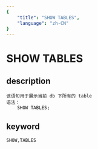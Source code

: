 ```yaml
---
{
    "title": "SHOW TABLES",
    "language": "zh-CN"
}
---
```


# SHOW TABLES
## description
    该语句用于展示当前 db 下所有的 table
    语法：
        SHOW TABLES;
        
## keyword
    SHOW,TABLES


